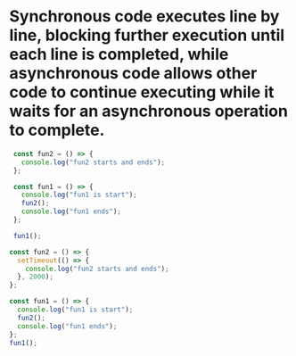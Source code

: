 # Synchronous code executes line by line, blocking further execution until each line is completed, while asynchronous code allows other code to continue executing while it waits for an asynchronous operation to complete.
```js
 const fun2 = () => {
   console.log("fun2 starts and ends");
 };

 const fun1 = () => {
   console.log("fun1 is start");
   fun2();
   console.log("fun1 ends");
 };

 fun1();

const fun2 = () => {
  setTimeout(() => {
    console.log("fun2 starts and ends");
  }, 2000);
};

const fun1 = () => {
  console.log("fun1 is start");
  fun2();
  console.log("fun1 ends");
};
fun1();
```